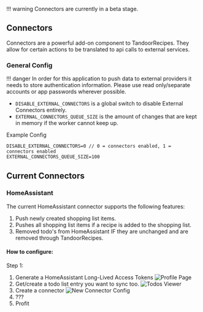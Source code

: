 !!! warning
    Connectors are currently in a beta stage.

## Connectors

Connectors are a powerful add-on component to TandoorRecipes.
They allow for certain actions to be translated to api calls to external services.

### General Config

!!! danger
    In order for this application to push data to external providers it needs to store authentication information.
    Please use read only/separate accounts or app passwords wherever possible.

- `DISABLE_EXTERNAL_CONNECTORS` is a global switch to disable External Connectors entirely.
- `EXTERNAL_CONNECTORS_QUEUE_SIZE` is the amount of changes that are kept in memory if the worker cannot keep up.

Example Config
```env
DISABLE_EXTERNAL_CONNECTORS=0 // 0 = connectors enabled, 1 = connectors enabled
EXTERNAL_CONNECTORS_QUEUE_SIZE=100 
```

## Current Connectors

### HomeAssistant

The current HomeAssistant connector supports the following features:
1. Push newly created shopping list items.
2. Pushes all shopping list items if a recipe is added to the shopping list.
3. Removed todo's from HomeAssistant IF they are unchanged and are removed through TandoorRecipes.

#### How to configure:

Step 1:
1. Generate a HomeAssistant Long-Lived Access Tokens
![Profile Page](https://github.com/TandoorRecipes/recipes/assets/7824786/15ebeec5-5be3-48db-97d1-c698405db533)
2. Get/create a todo list entry you want to sync too.
![Todos Viewer](https://github.com/TandoorRecipes/recipes/assets/7824786/506c4c34-3d40-48ae-a80c-e50374c5c618)
3. Create a connector 
![New Connector Config](https://github.com/TandoorRecipes/recipes/assets/7824786/7f14f181-1341-4cab-959b-a6bef79e2159)
4. ???
5. Profit
